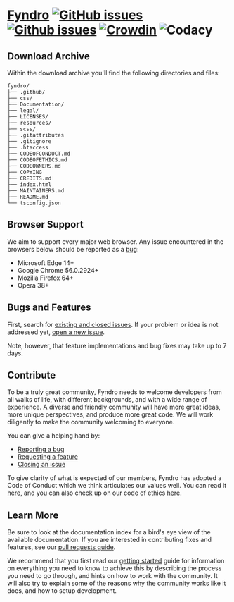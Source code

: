 <!--
===-----------------------------------------------------------------------------------===
Copyright (c) 2021 Fyndro

For copyright information, see https://github.com/CMihai99/fyndro/blob/main/COPYING.
For a list of licenses we use, see https://github.com/CMihai99/fyndro/tree/main/LICENSES.
===-----------------------------------------------------------------------------------===
-->

# [Fyndro](https://cmihai99.github.io/fyndro) [![GitHub issues](https://img.shields.io/github/issues/CMihai99/fyndro)](https://github.com/CMihai99/fyndro/issues) [![Github issues](https://img.shields.io/github/issues-closed/CMihai99/fyndro)](https://github.com/CMihai99/fyndro/issues?q=is%3Aissue+is%3Aclosed) [![Crowdin](https://badges.crowdin.net/andro-project/localized.svg)](https://crowdin.com/project/andro-project) ![Codacy](https://img.shields.io/codacy/grade/23f542e075834f949e2871a52692a5da)

## Download Archive

Within the download archive you'll find the following directories and files:

```
fyndro/
├── .github/
├── css/
├── Documentation/
├── legal/
├── LICENSES/
├── resources/
├── scss/
├── .gitattributes
├── .gitignore
├── .htaccess
├── CODEOFCONDUCT.md
├── CODEOFETHICS.md
├── CODEOWNERS.md
├── COPYING
├── CREDITS.md
├── index.html
├── MAINTAINERS.md
├── README.md
└── tsconfig.json
```

## Browser Support

We aim to support every major web browser. Any issue encountered in the browsers below should be reported as a
[bug](https://github.com/CMihai99/fyndro/issues/new?assignees=&labels=bug&template=bug_report.md&title=%5BBug%5D):

-   Microsoft Edge 14+
-   Google Chrome 56.0.2924+
-   Mozilla Firefox 64+
-   Opera 38+
<!--
- Samsung Internet 6.2.01.12+
- Huawei Browser 9.1.0.103+
-->

## Bugs and Features

First, search for [existing and closed issues](https://github.com/CMihai99/fyndro/issues?q=is%3Aissue).
If your problem or idea is not addressed yet,
[open a new issue](https://github.com/CMihai99/fyndro/issues/new/choose).

Note, however, that feature implementations and bug fixes may take up to 7 days.

## Contribute

To be a truly great community, Fyndro needs to welcome developers from all walks of life,
with different backgrounds, and with a wide range of experience. A diverse and friendly
community will have more great ideas, more unique perspectives, and produce more great code.
We will work diligently to make the community welcoming to everyone.

You can give a helping hand by:

-   [Reporting a bug](https://github.com/CMihai99/fyndro/issues/new?assignees=&labels=bug&template=bug_report.md&title=%28Bug%29)
-   [Requesting a feature](https://github.com/CMihai99/fyndro/issues/new?assignees=&labels=feature&template=feature_request.md&title=%28Feature%29)
-   [Closing an issue](https://github.com/CMihai99/fyndro/issues?q=is%3Aissue+is%3Aopen)

To give clarity of what is expected of our members, Fyndro has adopted a Code of Conduct
which we think articulates our values well. You can read it [here](https://github.com/CMihai99/fyndro/blob/main/Documentation/process/CodeOfConduct.md),
and you can also check up on our code of ethics [here](https://github.com/CMihai99/fyndro/blob/main/Documentation/process/CodeOfEthics.md).

## Learn More

Be sure to look at the documentation index for a bird's eye view of the available documentation.
If you are interested in contributing fixes and features, see our [pull requests guide](https://github.com/CMihai99/fyndro/blob/main/Documentation/maintainer/PullRequests.md).

We recommend that you first read our [getting started](https://github.com/CMihai99/fyndro/blob/main/Documentation/process/GettingStarted.md) guide for information on everything you need to know to achieve this by
describing the process you need to go through, and hints on how to work with the community. It will also
try to explain some of the reasons why the community works like it does, and how to setup development.
